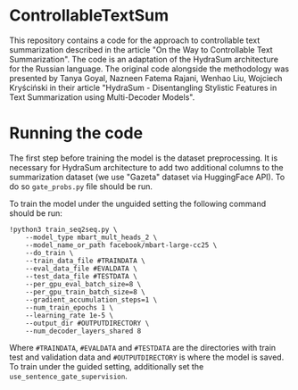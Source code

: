 # ControllableTextSum

This repository contains a code for the approach to controllable text summarization described in the article "On the Way to Controllable Text Summarization".
The code is an adaptation of the HydraSum architecture for the Russian language. The original code alongside the methodology was presented by Tanya Goyal, Nazneen Fatema Rajani, Wenhao Liu, Wojciech Kryściński in their article "HydraSum - Disentangling Stylistic Features in Text Summarization using Multi-Decoder Models". 

# Running the code
The first step before training the model is the dataset preprocessing. It is necessary for HydraSum architecture to add two additional columns to the summarization dataset (we use "Gazeta" dataset via HuggingFace API). To do so `gate_probs.py` file should be run.

To train the model under the unguided setting the following command should be run:
```
!python3 train_seq2seq.py \
    --model_type mbart_mult_heads_2 \
    --model_name_or_path facebook/mbart-large-cc25 \
    --do_train \
    --train_data_file #TRAINDATA \
    --eval_data_file #EVALDATA \
    --test_data_file #TESTDATA \
    --per_gpu_eval_batch_size=8 \
    --per_gpu_train_batch_size=8 \
    --gradient_accumulation_steps=1 \
    --num_train_epochs 1 \
    --learning_rate 1e-5 \
    --output_dir #OUTPUTDIRECTORY \
    --num_decoder_layers_shared 8
  ```

Where `#TRAINDATA`, `#EVALDATA` and `#TESTDATA` are the directories with train test and validation data and `#OUTPUTDIRECTORY` is where the model is saved. To train under the guided setting, additionally set the `use_sentence_gate_supervision`.



